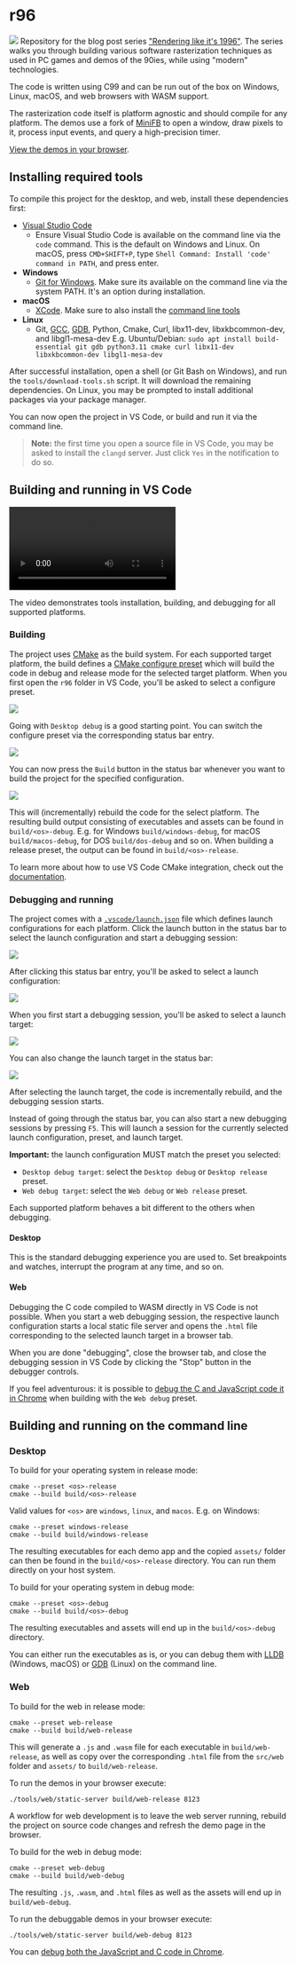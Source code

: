 # r96
![](tools/docs/screenshot.png)
Repository for the blog post series ["Rendering like it's 1996"](https://marioslab.io/posts/rendering-like-its-1996/babys-first-pixel). The series walks you through building various software rasterization techniques as used in PC games and demos of the 90ies, while using "modern" technologies.

The code is written using C99 and can be run out of the box on Windows, Linux, macOS, and web browsers with WASM support.

The rasterization code itself is platform agnostic and should compile for any platform. The demos use a fork of [MiniFB](https://github.com/badlogic/MiniFB) to open a window, draw pixels to it, process input events, and query a high-precision timer.

[View the demos in your browser](https://marioslab.io/projects/r96/).

## Installing required tools
To compile this project for the desktop, and web, install these dependencies first:

* [Visual Studio Code](https://code.visualstudio.com/)
    * Ensure Visual Studio Code is available on the command line via the `code` command. This is the default on Windows and Linux. On macOS, press `CMD+SHIFT+P`, type `Shell Command: Install 'code' command in PATH`, and press enter.
* **Windows**
    * [Git for Windows](https://git-scm.com/download/win). Make sure its available on the command line via the system PATH. It's an option during installation.    
* **macOS**
    * [XCode](https://developer.apple.com/xcode/). Make sure to also install the [command line tools](https://mac.install.guide/commandlinetools/4.html)    
* **Linux**
    * Git, [GCC](https://gcc.gnu.org/), [GDB](https://www.sourceware.org/gdb/), Python, Cmake, Curl, libx11-dev, libxkbcommon-dev, and libgl1-mesa-dev E.g. Ubuntu/Debian: `sudo apt install build-essential git gdb python3.11 cmake curl libx11-dev libxkbcommon-dev libgl1-mesa-dev`

After successful installation, open a shell (or Git Bash on Windows), and run the `tools/download-tools.sh` script. It will download the remaining dependencies. On Linux, you may be prompted to install additional packages via your package manager.

You can now open the project in VS Code, or build and run it via the command line.

> **Note:** the first time you open a source file in VS Code, you may be asked to install the `clangd` server. Just click `Yes` in the notification to do so.

## Building and running in VS Code

<video src="https://user-images.githubusercontent.com/514052/211121019-a795af7c-983c-4bdb-b884-6336b8f9aa14.mp4" autoplay=true loop=true controls=true></video>

The video demonstrates tools installation, building, and debugging for all supported platforms.

### Building
The project uses [CMake](https://cmake.org/) as the build system. For each supported target platform, the build defines a [CMake configure preset](CMakePresets.json) which will build the code in debug and release mode for the selected target platform. When you first open the `r96` folder in VS Code, you'll be asked to select a configure preset.

![](tools/docs/preset.png)

Going with `Desktop debug` is a good starting point. You can switch the configure preset via the corresponding status bar entry.

![](tools/docs/change-preset.png)

You can now press the `Build` button in the status bar whenever you want to build the project for the specified configuration.

![](tools/docs/build.png)

This will (incrementally) rebuild the code for the select platform. The resulting build output consisting of executables and assets can be found in `build/<os>-debug`. E.g. for Windows `build/windows-debug`, for macOS `build/macos-debug`, for DOS `build/dos-debug` and so on. When building a release preset, the output can be found in `build/<os>-release`.

To learn more about how to use VS Code CMake integration, check out the [documentation](https://vector-of-bool.github.io/docs/vscode-cmake-tools/index.html).

### Debugging and running
The project comes with a [`.vscode/launch.json`](.vscode/launch.json) file which defines launch configurations for each platform. Click the launch button in the status bar to select the launch configuration and start a debugging session:

![](tools/docs/launch.png)

After clicking this status bar entry, you'll be asked to select a launch configuration:

![](tools/docs/launch-configs.png)

When you first start a debugging session, you'll be asked to select a launch target:

![](tools/docs/launch-target.png)

You can also change the launch target in the status bar:

![](tools/docs/launch-target-status-bar.png)

After selecting the launch target, the code is incrementally rebuild, and the debugging session starts. 

Instead of going through the status bar, you can also start a new debugging sessions by pressing `F5`. This will launch a session for the currently selected launch configuration, preset, and launch target.


**Important:** the launch configuration MUST match the preset you selected:

* `Desktop debug target`: select the `Desktop debug` or `Desktop release` preset.
* `Web debug target`: select the `Web debug` or `Web release` preset.

Each supported platform behaves a bit different to the others when debugging.

#### Desktop
This is the standard debugging experience you are used to. Set breakpoints and watches, interrupt the program at any time, and so on.

#### Web
Debugging the C code compiled to WASM directly in VS Code is not possible. When you start a web debugging session, the respective launch configuration starts a local static file server and opens the `.html` file corresponding to the selected launch target in a browser tab.

When you are done "debugging", close the browser tab, and close the debugging session in VS Code by clicking the "Stop" button in the debugger controls.

 If you feel adventurous: it is possible to [debug the C and JavaScript code it in Chrome](https://marioslab.io/posts/rendering-like-its-1996/babys-first-pixel/#Can%20I%20debug%20the%20C%20code%20in%20the%20browser?) when building with the `Web debug` preset.

## Building and running on the command line
### Desktop
To build for your operating system in release mode:
```
cmake --preset <os>-release
cmake --build build/<os>-release
```

Valid values for `<os>` are `windows`, `linux`, and `macos`. E.g. on Windows:

```
cmake --preset windows-release
cmake --build build/windows-release
````

The resulting executables for each demo app and the copied `assets/` folder can then be found in the `build/<os>-release` directory. You can run them directly on your host system.

To build for your operating system in debug mode:
```
cmake --preset <os>-debug
cmake --build build/<os>-debug
```

The resulting executables and assets will end up in the `build/<os>-debug` directory.

You can either run the executables as is, or you can debug them with [LLDB](https://lldb.llvm.org/) (Windows, macOS) or [GDB](https://www.sourceware.org/gdb/) (Linux) on the command line.

### Web
To build for the web in release mode:
```
cmake --preset web-release
cmake --build build/web-release
```

This will generate a `.js` and `.wasm` file for each executable in `build/web-release`, as well as copy over the corresponding `.html` file from the `src/web` folder and `assets/` to `build/web-release`. 

To run the demos in your browser execute:

```
./tools/web/static-server build/web-release 8123
```

A workflow for web development is to leave the web server running, rebuild the project on source code changes and refresh the demo page in the browser.

To build for the web in debug mode:

```
cmake --preset web-debug
cmake --build build/web-debug
```

The resulting `.js`, `.wasm`, and `.html` files as well as the assets will end up in `build/web-debug`.

To run the debuggable demos in your browser execute:

```
./tools/web/static-server build/web-debug 8123
```

You can [debug both the JavaScript and C code in Chrome](https://developer.chrome.com/blog/wasm-debugging-2020/).
